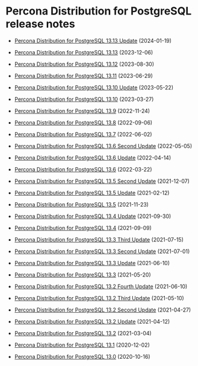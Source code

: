 # Percona Distribution for PostgreSQL release notes

* [Percona Distribution for PostgreSQL 13.13 Update](release-notes-v13.13.md) (2024-01-19)

* [Percona Distribution for PostgreSQL 13.13](release-notes-v13.13.md) (2023-12-06)

* [Percona Distribution for PostgreSQL 13.12](release-notes-v13.12.md) (2023-08-30)

* [Percona Distribution for PostgreSQL 13.11](release-notes-v13.11.md) (2023-06-29)

* [Percona Distribution for PostgreSQL 13.10 Update](release-notes-v13.10.upd.md) (2023-05-22)

* [Percona Distribution for PostgreSQL 13.10](release-notes-v13.10.md) (2023-03-27)

* [Percona Distribution for PostgreSQL 13.9](release-notes-v13.9.md) (2022-11-24)

* [Percona Distribution for PostgreSQL 13.8](release-notes-v13.8.md) (2022-09-06)

* [Percona Distribution for PostgreSQL 13.7](release-notes-v13.7.md) (2022-06-02)

* [Percona Distribution for PostgreSQL 13.6 Second Update](release-notes-v13.6.upd2.md) (2022-05-05)

* [Percona Distribution for PostgreSQL 13.6 Update](release-notes-v13.6.upd.md) (2022-04-14)

* [Percona Distribution for PostgreSQL 13.6](release-notes-v13.6.md) (2022-03-22)

* [Percona Distribution for PostgreSQL 13.5 Second Update](release-notes-v13.5.upd2.md)  (2021-12-07)

* [Percona Distribution for PostgreSQL 13.5 Update](release-notes-v13.5.upd.md) (2021-02-12)

* [Percona Distribution for PostgreSQL 13.5](release-notes-v13.5.md) (2021-11-23)

* [Percona Distribution for PostgreSQL 13.4 Update](release-notes-v13.4.upd.md) (2021-09-30)

* [Percona Distribution for PostgreSQL 13.4](release-notes-v13.4.md) (2021-09-09)

* [Percona Distribution for PostgreSQL 13.3 Third Update](release-notes-v13.3.upd3.md) (2021-07-15)

* [Percona Distribution for PostgreSQL 13.3 Second Update](release-notes-v13.3.upd2.md)  (2021-07-01)

* [Percona Distribution for PostgreSQL 13.3 Update](release-notes-v13.3.upd.md) (2021-06-10)

* [Percona Distribution for PostgreSQL 13.3](release-notes-v13.3.md) (2021-05-20)

* [Percona Distribution for PostgreSQL 13.2 Fourth Update](release-notes-v13.2.upd4.md) (2021-06-10)

* [Percona Distribution for PostgreSQL 13.2 Third Update](release-notes-v13.2.upd3.md) (2021-05-10)

* [Percona Distribution for PostgreSQL 13.2 Second Update](release-notes-v13.2.upd2.md) (2021-04-27)

* [Percona Distribution for PostgreSQL 13.2 Update](release-notes-v13.2.upd.md) (2021-04-12)

* [Percona Distribution for PostgreSQL 13.2](release-notes-v13.2.md) (2021-03-04)

* [Percona Distribution for PostgreSQL 13.1](release-notes-v13.1.md) (2020-12-02)

* [Percona Distribution for PostgreSQL 13.0](release-notes-v13.0.md) (2020-10-16)

